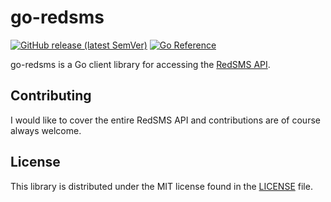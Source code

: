 # go-redsms

[![GitHub release (latest SemVer)](https://img.shields.io/github/v/release/yggdr-corp/go-redsms?sort=semver)](https://github.com/yggdr-corp/go-redsms/releases)
[![Go Reference](https://pkg.go.dev/badge/github.com/yggdr-corp/go-redsms/v2/redsms.svg)](https://pkg.go.dev/github.com/yggdr-corp/go-redsms/v2/redsms)

go-redsms is a Go client library for accessing the [RedSMS API](https://redsms.ru/integration/api/).

## Contributing

I would like to cover the entire RedSMS API and contributions are of course always welcome.

## License

This library is distributed under the MIT license found
in the [LICENSE](./LICENSE) file.
